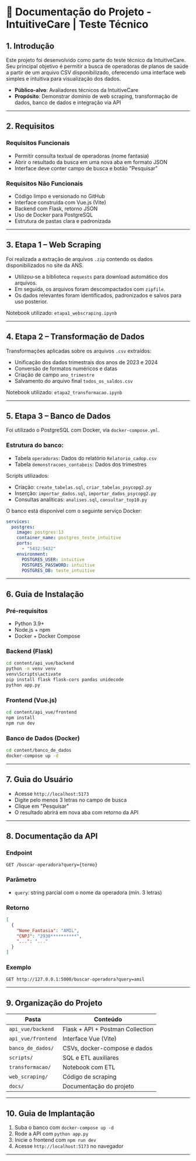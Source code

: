 
# 📘 Documentação do Projeto - IntuitiveCare | Teste Técnico

## 1. Introdução

Este projeto foi desenvolvido como parte do teste técnico da IntuitiveCare. Seu principal objetivo é permitir a busca de operadoras de planos de saúde a partir de um arquivo CSV disponibilizado, oferecendo uma interface web simples e intuitiva para visualização dos dados.

- **Público-alvo**: Avaliadores técnicos da IntuitiveCare  
- **Propósito**: Demonstrar domínio de web scraping, transformação de dados, banco de dados e integração via API

---

## 2. Requisitos

### Requisitos Funcionais
- Permitir consulta textual de operadoras (nome fantasia)
- Abrir o resultado da busca em uma nova aba em formato JSON
- Interface deve conter campo de busca e botão "Pesquisar"

### Requisitos Não Funcionais
- Código limpo e versionado no GitHub
- Interface construída com Vue.js (Vite)
- Backend com Flask, retorno JSON
- Uso de Docker para PostgreSQL
- Estrutura de pastas clara e padronizada

---

## 3. Etapa 1 – Web Scraping

Foi realizada a extração de arquivos `.zip` contendo os dados disponibilizados no site da ANS.

- Utilizou-se a biblioteca `requests` para download automático dos arquivos.
- Em seguida, os arquivos foram descompactados com `zipfile`.
- Os dados relevantes foram identificados, padronizados e salvos para uso posterior.

Notebook utilizado: `etapa1_webscraping.ipynb`

---

## 4. Etapa 2 – Transformação de Dados

Transformações aplicadas sobre os arquivos `.csv` extraídos:

- Unificação dos dados trimestrais dos anos de 2023 e 2024
- Conversão de formatos numéricos e datas
- Criação de campo `ano_trimestre`
- Salvamento do arquivo final `todos_os_saldos.csv`

Notebook utilizado: `etapa2_transformacao.ipynb`

---

## 5. Etapa 3 – Banco de Dados

Foi utilizado o PostgreSQL com Docker, via `docker-compose.yml`.

### Estrutura do banco:

- Tabela `operadoras`: Dados do relatório `Relatorio_cadop.csv`
- Tabela `demonstracoes_contabeis`: Dados dos trimestres

Scripts utilizados:

- Criação: `create_tabelas.sql`, `criar_tabelas_psycopg2.py`
- Inserção: `importar_dados.sql`, `importar_dados_psycopg2.py`
- Consultas analíticas: `analises.sql`, `consultar_top10.py`

O banco está disponível com o seguinte serviço Docker:

```yaml
services:
  postgres:
    image: postgres:13
    container_name: postgres_teste_intuitive
    ports:
      - "5432:5432"
    environment:
      POSTGRES_USER: intuitive
      POSTGRES_PASSWORD: intuitive
      POSTGRES_DB: teste_intuitive
```

---

## 6. Guia de Instalação

### Pré-requisitos
- Python 3.9+
- Node.js + npm
- Docker + Docker Compose

### Backend (Flask)
```bash
cd content/api_vue/backend
python -m venv venv
venv\Scripts\activate
pip install flask flask-cors pandas unidecode
python app.py
```

### Frontend (Vue.js)
```bash
cd content/api_vue/frontend
npm install
npm run dev
```

### Banco de Dados (Docker)
```bash
cd content/banco_de_dados
docker-compose up -d
```

---

## 7. Guia do Usuário

- Acesse `http://localhost:5173`
- Digite pelo menos 3 letras no campo de busca
- Clique em "Pesquisar"
- O resultado abrirá em nova aba com retorno da API

---

## 8. Documentação da API

### Endpoint
```
GET /buscar-operadora?query={termo}
```

### Parâmetro
- `query`: string parcial com o nome da operadora (mín. 3 letras)

### Retorno
```json
[
  {
    "Nome_Fantasia": "AMIL",
    "CNPJ": "2930**********",
    "...": "..."
  }
]
```

### Exemplo
```
GET http://127.0.0.1:5000/buscar-operadora?query=amil
```

---

## 9. Organização do Projeto

| Pasta               | Conteúdo                               |
|---------------------|----------------------------------------|
| `api_vue/backend`   | Flask + API + Postman Collection       |
| `api_vue/frontend`  | Interface Vue (Vite)                   |
| `banco_de_dados/`   | CSVs, docker-compose e dados           |
| `scripts/`          | SQL e ETL auxiliares                   |
| `transformacao/`    | Notebook com ETL                       |
| `web_scraping/`     | Código de scraping                     |
| `docs/`             | Documentação do projeto                |

---

## 10. Guia de Implantação

1. Suba o banco com `docker-compose up -d`
2. Rode a API com `python app.py`
3. Inicie o frontend com `npm run dev`
4. Acesse `http://localhost:5173` no navegador

---
